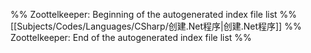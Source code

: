 %% Zoottelkeeper: Beginning of the autogenerated index file list  %%
 [[Subjects/Codes/Languages/CSharp/创建.Net程序|创建.Net程序]]
%% Zoottelkeeper: End of the autogenerated index file list  %%
